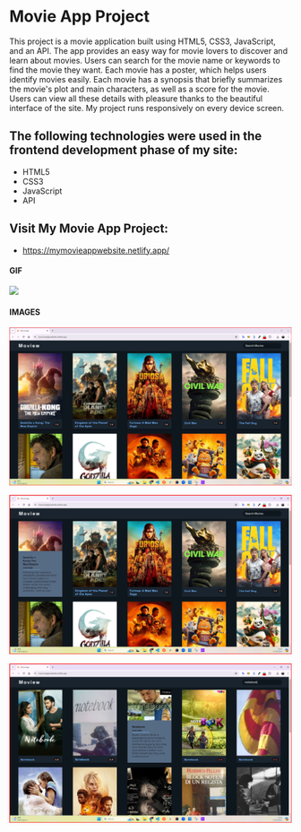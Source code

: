 <h1>Movie App Project</h1>

This project is a movie application built using HTML5, CSS3, JavaScript, and an API. The app provides an easy way for movie lovers to discover and learn about movies. Users can search for the movie name or keywords to find the movie they want. Each movie has a poster, which helps users identify movies easily. Each movie has a synopsis that briefly summarizes the movie's plot and main characters, as well as a score for the movie. Users can view all these details with pleasure thanks to the beautiful interface of the site. My project runs responsively on every device screen.

<h2> The following technologies were used in the frontend development phase of my site: </h2>

- HTML5
- CSS3
- JavaScript
- API

<h2> Visit My Movie App Project: </h2>

- https://mymovieappwebsite.netlify.app/

<h4>GIF</h4>

![](images/my-movieapp.gif)

<h4>IMAGES</h4>

![](images/anasayfa.png)

![](images/anasayfa2.png)

![](images/search.png)


